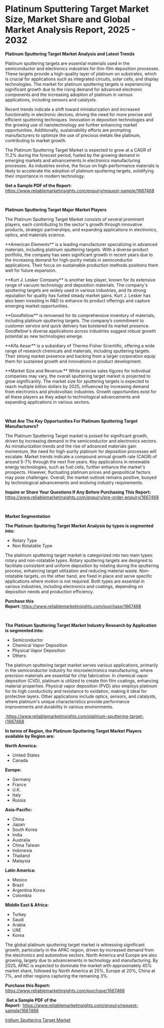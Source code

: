 <p><h1>Platinum Sputtering Target Market Size, Market Share and Global Market Analysis Report, 2025 - 2032</h1></p><p><strong>Platinum Sputtering Target Market Analysis and Latest Trends</strong></p>
<p><p>Platinum sputtering targets are essential materials used in the semiconductor and electronics industries for thin-film deposition processes. These targets provide a high-quality layer of platinum on substrates, which is crucial for applications such as integrated circuits, solar cells, and display technologies. The market for platinum sputtering targets is experiencing significant growth due to the rising demand for advanced electronic components and the increasing adoption of platinum in various applications, including sensors and catalysts.</p><p>Recent trends indicate a shift toward miniaturization and increased functionality in electronic devices, driving the need for more precise and efficient sputtering techniques. Innovation in deposition technologies and the growing use of nanotechnology are further enhancing market opportunities. Additionally, sustainability efforts are prompting manufacturers to optimize the use of precious metals like platinum, contributing to market growth.</p><p>The Platinum Sputtering Target Market is expected to grow at a CAGR of 11.2% during the forecast period, fueled by the growing demand in emerging markets and advancements in electronics manufacturing processes. As industries evolve, the focus on high-performance materials is likely to accelerate the adoption of platinum sputtering targets, solidifying their importance in modern technology.</p></p>
<p><strong>Get a Sample PDF of the Report:&nbsp;</strong> <a href="https://www.reliablemarketinsights.com/enquiry/request-sample/1667468?utm_campaign=2209&utm_medium=2&utm_source=Github&utm_content=ia&utm_term=07032025&utm_id=platinum-sputtering-target">https://www.reliablemarketinsights.com/enquiry/request-sample/1667468</a></p>
<p>&nbsp;</p>
<p><strong>Platinum Sputtering Target Major Market Players</strong></p>
<p><p>The Platinum Sputtering Target Market consists of several prominent players, each contributing to the sector's growth through innovative products, strategic partnerships, and expanding applications in electronics, optics, and materials science.</p><p>**American Elements** is a leading manufacturer specializing in advanced materials, including platinum sputtering targets. With a diverse product portfolio, the company has seen significant growth in recent years due to the increasing demand for high-purity metals in semiconductor applications. Their focus on sustainable production methods positions them well for future expansion.</p><p>**Kurt J. Lesker Company** is another key player, known for its extensive range of vacuum technology and deposition materials. The company's sputtering targets are widely used in various industries, and its strong reputation for quality has fueled steady market gains. Kurt J. Lesker has also been investing in R&D to enhance its product offerings and capture emerging market opportunities.</p><p>**Goodfellow** is renowned for its comprehensive inventory of materials, including platinum sputtering targets. The company’s commitment to customer service and quick delivery has bolstered its market presence. Goodfellow's diverse applications across industries suggest robust growth potential as new technologies emerge.</p><p>**Alfa Aesar** is a subsidiary of Thermo Fisher Scientific, offering a wide range of research chemicals and materials, including sputtering targets. Their strong market presence and backing from a larger corporation equip them for sustained growth and innovations in product development.</p><p>**Market Size and Revenue:** While precise sales figures for individual companies may vary, the overall sputtering target market is projected to grow significantly. The market size for sputtering targets is expected to reach multiple billion dollars by 2025, influenced by increasing demand from electronics and photovoltaic industries. Growth opportunities exist for all these players as they adapt to technological advancements and expanding applications in various sectors.</p></p>
<p>&nbsp;</p>
<p><strong>What Are The Key Opportunities For Platinum Sputtering Target Manufacturers?</strong></p>
<p><p>The Platinum Sputtering Target market is poised for significant growth, driven by increasing demand in the semiconductor and electronics sectors. As miniaturization trends and the rise of advanced materials gain momentum, the need for high-purity platinum for deposition processes will escalate. Market trends indicate a compound annual growth rate (CAGR) of around 5-7% through the next five years. Key applications in renewable energy technologies, such as fuel cells, further enhance the market's prospects. However, fluctuating platinum prices and geopolitical factors may pose challenges. Overall, the market outlook remains positive, buoyed by technological advancements and evolving industry requirements.</p></p>
<p><strong>Inquire or Share Your Questions If Any Before Purchasing This Report:</strong> <a href="https://www.reliablemarketinsights.com/enquiry/pre-order-enquiry/1667468?utm_campaign=2209&utm_medium=2&utm_source=Github&utm_content=ia&utm_term=07032025&utm_id=platinum-sputtering-target">https://www.reliablemarketinsights.com/enquiry/pre-order-enquiry/1667468</a></p>
<p>&nbsp;</p>
<p><strong>Market Segmentation</strong></p>
<p><strong>The Platinum Sputtering Target Market Analysis by types is segmented into:</strong></p>
<p><ul><li>Rotary Type</li><li>Non Rotatable Type</li></ul></p>
<p><p>The platinum sputtering target market is categorized into two main types: rotary and non-rotatable types. Rotary sputtering targets are designed to facilitate consistent and uniform deposition by rotating during the sputtering process, enhancing target utilization and reducing material waste. Non-rotatable targets, on the other hand, are fixed in place and serve specific applications where motion is not required. Both types are essential in various industries, including electronics and coatings, depending on deposition needs and production efficiency.</p></p>
<p><strong>Purchase this Report:&nbsp;</strong><a href="https://www.reliablemarketinsights.com/purchase/1667468?utm_campaign=2209&utm_medium=2&utm_source=Github&utm_content=ia&utm_term=07032025&utm_id=platinum-sputtering-target">https://www.reliablemarketinsights.com/purchase/1667468</a></p>
<p>&nbsp;</p>
<p><strong>The Platinum Sputtering Target Market Industry Research by Application is segmented into:</strong></p>
<p><ul><li>Semiconductor</li><li>Chemical Vapor Deposition</li><li>Physical Vapor Deposition</li><li>Others</li></ul></p>
<p><p>The platinum sputtering target market serves various applications, primarily in the semiconductor industry for microelectronics manufacturing, where precision materials are essential for chip fabrication. In chemical vapor deposition (CVD), platinum is utilized to create thin film coatings, enhancing material properties. Physical vapor deposition (PVD) also employs platinum for its high conductivity and resistance to oxidation, making it ideal for protective layers. Other applications include optics, sensors, and catalysts, where platinum's unique characteristics provide performance improvements and durability in various environments.</p></p>
<p><a href="https://www.reliablemarketinsights.com/platinum-sputtering-target-r1667468?utm_campaign=2209&utm_medium=2&utm_source=Github&utm_content=ia&utm_term=07032025&utm_id=platinum-sputtering-target">&nbsp;https://www.reliablemarketinsights.com/platinum-sputtering-target-r1667468</a></p>
<p><strong>In terms of Region, the Platinum Sputtering Target Market Players available by Region are:</strong></p>
<p>
    <p> <strong> North America: </strong>
        <ul>
            <li>United States</li>
            <li>Canada</li>
        </ul>
        </p> 
    <p> <strong> Europe: </strong>
        <ul>
            <li>Germany</li>
            <li>France</li>
            <li>U.K.</li>
            <li>Italy</li>
            <li>Russia</li>
        </ul>
        </p> 
    <p> <strong> Asia-Pacific: </strong>
        <ul>
            <li>China</li>
            <li>Japan</li>
            <li>South Korea</li>
            <li>India</li>
            <li>Australia</li>
            <li>China Taiwan</li>
            <li>Indonesia</li>
            <li>Thailand</li>
            <li>Malaysia</li>
        </ul>
        </p> 
    <p> <strong> Latin America: </strong>
        <ul>
            <li>Mexico</li>
            <li>Brazil</li>
            <li>Argentina Korea</li>
            <li>Colombia</li>
        </ul>
        </p> 
    <p> <strong> Middle East & Africa: </strong>
        <ul>
            <li>Turkey</li>
            <li>Saudi</li>
            <li>Arabia</li>
            <li>UAE</li>
            <li>Korea</li>
        </ul>
    </p>
    </p>
<p><p>The global platinum sputtering target market is witnessing significant growth, particularly in the APAC region, driven by increased demand from the electronics and automotive sectors. North America and Europe are also growing, largely due to advancements in technology and manufacturing. By 2025, APAC is expected to dominate the market with approximately 45% market share, followed by North America at 25%, Europe at 20%, China at 7%, and other regions capturing the remaining 3%.</p></p>
<p><strong>Purchase this Report: </strong><a href="https://www.reliablemarketinsights.com/purchase/1667468?utm_campaign=2209&utm_medium=2&utm_source=Github&utm_content=ia&utm_term=07032025&utm_id=platinum-sputtering-target">https://www.reliablemarketinsights.com/purchase/1667468</a></p>
<p>&nbsp;<strong>Get a Sample PDF of the Report:&nbsp;&nbsp;</strong><a href="https://www.reliablemarketinsights.com/enquiry/request-sample/1667468?utm_campaign=2209&utm_medium=2&utm_source=Github&utm_content=ia&utm_term=07032025&utm_id=platinum-sputtering-target">https://www.reliablemarketinsights.com/enquiry/request-sample/1667468</a></p>
<p><strong></strong></p>
<p><p><a href="https://github.com/mauripalmi/Market-Research-Report-List-6/blob/main/iridium-sputtering-target-market.md?utm_campaign=2209&utm_medium=2&utm_source=Github&utm_content=ia&utm_term=07032025&utm_id=platinum-sputtering-target">Iridium Sputtering Target Market</a></p></p>